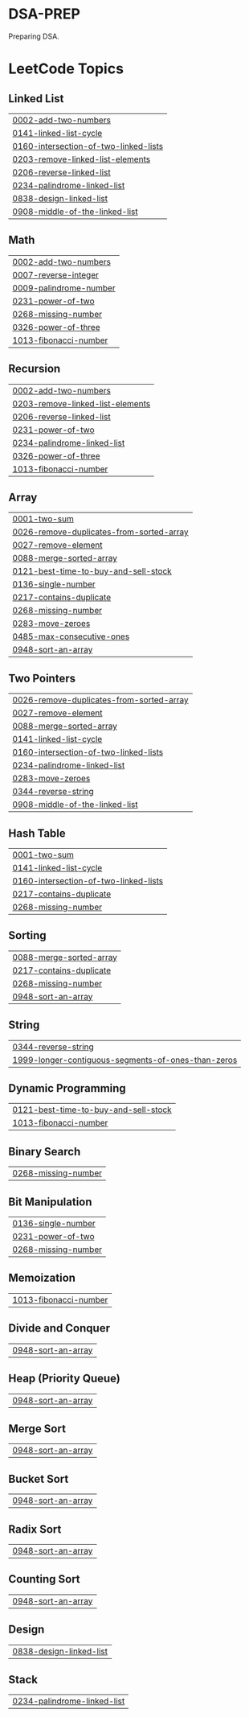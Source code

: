 # DSA-PREP
Preparing DSA.

<!---LeetCode Topics Start-->
# LeetCode Topics
## Linked List
|  |
| ------- |
| [0002-add-two-numbers](https://github.com/ankurpandey27/DSA-PREP/tree/master/0002-add-two-numbers) |
| [0141-linked-list-cycle](https://github.com/ankurpandey27/DSA-PREP/tree/master/0141-linked-list-cycle) |
| [0160-intersection-of-two-linked-lists](https://github.com/ankurpandey27/DSA-PREP/tree/master/0160-intersection-of-two-linked-lists) |
| [0203-remove-linked-list-elements](https://github.com/ankurpandey27/DSA-PREP/tree/master/0203-remove-linked-list-elements) |
| [0206-reverse-linked-list](https://github.com/ankurpandey27/DSA-PREP/tree/master/0206-reverse-linked-list) |
| [0234-palindrome-linked-list](https://github.com/ankurpandey27/DSA-PREP/tree/master/0234-palindrome-linked-list) |
| [0838-design-linked-list](https://github.com/ankurpandey27/DSA-PREP/tree/master/0838-design-linked-list) |
| [0908-middle-of-the-linked-list](https://github.com/ankurpandey27/DSA-PREP/tree/master/0908-middle-of-the-linked-list) |
## Math
|  |
| ------- |
| [0002-add-two-numbers](https://github.com/ankurpandey27/DSA-PREP/tree/master/0002-add-two-numbers) |
| [0007-reverse-integer](https://github.com/ankurpandey27/DSA-PREP/tree/master/0007-reverse-integer) |
| [0009-palindrome-number](https://github.com/ankurpandey27/DSA-PREP/tree/master/0009-palindrome-number) |
| [0231-power-of-two](https://github.com/ankurpandey27/DSA-PREP/tree/master/0231-power-of-two) |
| [0268-missing-number](https://github.com/ankurpandey27/DSA-PREP/tree/master/0268-missing-number) |
| [0326-power-of-three](https://github.com/ankurpandey27/DSA-PREP/tree/master/0326-power-of-three) |
| [1013-fibonacci-number](https://github.com/ankurpandey27/DSA-PREP/tree/master/1013-fibonacci-number) |
## Recursion
|  |
| ------- |
| [0002-add-two-numbers](https://github.com/ankurpandey27/DSA-PREP/tree/master/0002-add-two-numbers) |
| [0203-remove-linked-list-elements](https://github.com/ankurpandey27/DSA-PREP/tree/master/0203-remove-linked-list-elements) |
| [0206-reverse-linked-list](https://github.com/ankurpandey27/DSA-PREP/tree/master/0206-reverse-linked-list) |
| [0231-power-of-two](https://github.com/ankurpandey27/DSA-PREP/tree/master/0231-power-of-two) |
| [0234-palindrome-linked-list](https://github.com/ankurpandey27/DSA-PREP/tree/master/0234-palindrome-linked-list) |
| [0326-power-of-three](https://github.com/ankurpandey27/DSA-PREP/tree/master/0326-power-of-three) |
| [1013-fibonacci-number](https://github.com/ankurpandey27/DSA-PREP/tree/master/1013-fibonacci-number) |
## Array
|  |
| ------- |
| [0001-two-sum](https://github.com/ankurpandey27/DSA-PREP/tree/master/0001-two-sum) |
| [0026-remove-duplicates-from-sorted-array](https://github.com/ankurpandey27/DSA-PREP/tree/master/0026-remove-duplicates-from-sorted-array) |
| [0027-remove-element](https://github.com/ankurpandey27/DSA-PREP/tree/master/0027-remove-element) |
| [0088-merge-sorted-array](https://github.com/ankurpandey27/DSA-PREP/tree/master/0088-merge-sorted-array) |
| [0121-best-time-to-buy-and-sell-stock](https://github.com/ankurpandey27/DSA-PREP/tree/master/0121-best-time-to-buy-and-sell-stock) |
| [0136-single-number](https://github.com/ankurpandey27/DSA-PREP/tree/master/0136-single-number) |
| [0217-contains-duplicate](https://github.com/ankurpandey27/DSA-PREP/tree/master/0217-contains-duplicate) |
| [0268-missing-number](https://github.com/ankurpandey27/DSA-PREP/tree/master/0268-missing-number) |
| [0283-move-zeroes](https://github.com/ankurpandey27/DSA-PREP/tree/master/0283-move-zeroes) |
| [0485-max-consecutive-ones](https://github.com/ankurpandey27/DSA-PREP/tree/master/0485-max-consecutive-ones) |
| [0948-sort-an-array](https://github.com/ankurpandey27/DSA-PREP/tree/master/0948-sort-an-array) |
## Two Pointers
|  |
| ------- |
| [0026-remove-duplicates-from-sorted-array](https://github.com/ankurpandey27/DSA-PREP/tree/master/0026-remove-duplicates-from-sorted-array) |
| [0027-remove-element](https://github.com/ankurpandey27/DSA-PREP/tree/master/0027-remove-element) |
| [0088-merge-sorted-array](https://github.com/ankurpandey27/DSA-PREP/tree/master/0088-merge-sorted-array) |
| [0141-linked-list-cycle](https://github.com/ankurpandey27/DSA-PREP/tree/master/0141-linked-list-cycle) |
| [0160-intersection-of-two-linked-lists](https://github.com/ankurpandey27/DSA-PREP/tree/master/0160-intersection-of-two-linked-lists) |
| [0234-palindrome-linked-list](https://github.com/ankurpandey27/DSA-PREP/tree/master/0234-palindrome-linked-list) |
| [0283-move-zeroes](https://github.com/ankurpandey27/DSA-PREP/tree/master/0283-move-zeroes) |
| [0344-reverse-string](https://github.com/ankurpandey27/DSA-PREP/tree/master/0344-reverse-string) |
| [0908-middle-of-the-linked-list](https://github.com/ankurpandey27/DSA-PREP/tree/master/0908-middle-of-the-linked-list) |
## Hash Table
|  |
| ------- |
| [0001-two-sum](https://github.com/ankurpandey27/DSA-PREP/tree/master/0001-two-sum) |
| [0141-linked-list-cycle](https://github.com/ankurpandey27/DSA-PREP/tree/master/0141-linked-list-cycle) |
| [0160-intersection-of-two-linked-lists](https://github.com/ankurpandey27/DSA-PREP/tree/master/0160-intersection-of-two-linked-lists) |
| [0217-contains-duplicate](https://github.com/ankurpandey27/DSA-PREP/tree/master/0217-contains-duplicate) |
| [0268-missing-number](https://github.com/ankurpandey27/DSA-PREP/tree/master/0268-missing-number) |
## Sorting
|  |
| ------- |
| [0088-merge-sorted-array](https://github.com/ankurpandey27/DSA-PREP/tree/master/0088-merge-sorted-array) |
| [0217-contains-duplicate](https://github.com/ankurpandey27/DSA-PREP/tree/master/0217-contains-duplicate) |
| [0268-missing-number](https://github.com/ankurpandey27/DSA-PREP/tree/master/0268-missing-number) |
| [0948-sort-an-array](https://github.com/ankurpandey27/DSA-PREP/tree/master/0948-sort-an-array) |
## String
|  |
| ------- |
| [0344-reverse-string](https://github.com/ankurpandey27/DSA-PREP/tree/master/0344-reverse-string) |
| [1999-longer-contiguous-segments-of-ones-than-zeros](https://github.com/ankurpandey27/DSA-PREP/tree/master/1999-longer-contiguous-segments-of-ones-than-zeros) |
## Dynamic Programming
|  |
| ------- |
| [0121-best-time-to-buy-and-sell-stock](https://github.com/ankurpandey27/DSA-PREP/tree/master/0121-best-time-to-buy-and-sell-stock) |
| [1013-fibonacci-number](https://github.com/ankurpandey27/DSA-PREP/tree/master/1013-fibonacci-number) |
## Binary Search
|  |
| ------- |
| [0268-missing-number](https://github.com/ankurpandey27/DSA-PREP/tree/master/0268-missing-number) |
## Bit Manipulation
|  |
| ------- |
| [0136-single-number](https://github.com/ankurpandey27/DSA-PREP/tree/master/0136-single-number) |
| [0231-power-of-two](https://github.com/ankurpandey27/DSA-PREP/tree/master/0231-power-of-two) |
| [0268-missing-number](https://github.com/ankurpandey27/DSA-PREP/tree/master/0268-missing-number) |
## Memoization
|  |
| ------- |
| [1013-fibonacci-number](https://github.com/ankurpandey27/DSA-PREP/tree/master/1013-fibonacci-number) |
## Divide and Conquer
|  |
| ------- |
| [0948-sort-an-array](https://github.com/ankurpandey27/DSA-PREP/tree/master/0948-sort-an-array) |
## Heap (Priority Queue)
|  |
| ------- |
| [0948-sort-an-array](https://github.com/ankurpandey27/DSA-PREP/tree/master/0948-sort-an-array) |
## Merge Sort
|  |
| ------- |
| [0948-sort-an-array](https://github.com/ankurpandey27/DSA-PREP/tree/master/0948-sort-an-array) |
## Bucket Sort
|  |
| ------- |
| [0948-sort-an-array](https://github.com/ankurpandey27/DSA-PREP/tree/master/0948-sort-an-array) |
## Radix Sort
|  |
| ------- |
| [0948-sort-an-array](https://github.com/ankurpandey27/DSA-PREP/tree/master/0948-sort-an-array) |
## Counting Sort
|  |
| ------- |
| [0948-sort-an-array](https://github.com/ankurpandey27/DSA-PREP/tree/master/0948-sort-an-array) |
## Design
|  |
| ------- |
| [0838-design-linked-list](https://github.com/ankurpandey27/DSA-PREP/tree/master/0838-design-linked-list) |
## Stack
|  |
| ------- |
| [0234-palindrome-linked-list](https://github.com/ankurpandey27/DSA-PREP/tree/master/0234-palindrome-linked-list) |
<!---LeetCode Topics End-->